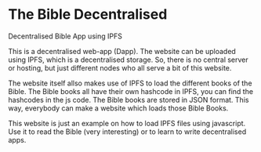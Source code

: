# The Bible Decentralised
Decentralised Bible App using IPFS

This is a decentralised web-app (Dapp). The website can be uploaded using IPFS, which is a decentralised storage. So, there is no central server or hosting, but just different nodes who all serve a bit of this website. 

The website itself allso makes use of IPFS to load the different books of the Bible. The Bible books all have their own hashcode in IPFS, you can find the hashcodes in the js code. The Bible books are stored in JSON format. This way, everybody can make a website which loads those Bible Books. 

This website is just an example on how to load IPFS files using javascript. Use it to read the Bible (very interesting) or to learn to write decentralised apps. 

